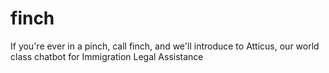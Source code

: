 # finch
If you're ever in a pinch, call finch, and we'll introduce to Atticus, our world class chatbot for Immigration Legal Assistance
